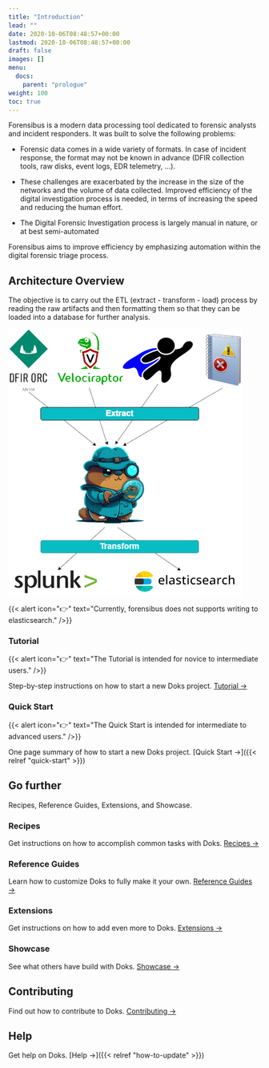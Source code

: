 ```yaml
---
title: "Introduction"
lead: ""
date: 2020-10-06T08:48:57+00:00
lastmod: 2020-10-06T08:48:57+00:00
draft: false
images: []
menu:
  docs:
    parent: "prologue"
weight: 100
toc: true
---
```



Forensibus is a modern data processing tool dedicated to forensic analysts and incident responders. It was built to solve the following problems:

- Forensic data comes in a wide variety of formats. In case of incident response, the format may not be known in advance (DFIR collection tools, raw disks, event logs, EDR telemetry, ...).

- These challenges are exacerbated by the increase in the size of the networks and the volume of data collected. Improved efficiency of the digital investigation process is needed, in terms of increasing the speed and reducing the human effort.

- The Digital Forensic Investigation process is largely manual in nature, or at best semi-automated

Forensibus aims to improve efficiency by emphasizing automation within the digital forensic triage process.

## Architecture Overview

The objective is to carry out the ETL (extract - transform - load) process by reading the raw artifacts and then formatting them so that they can be loaded into a database for further analysis.

![Green Sea Turtle Hatchling by Hannah Le Leu](/flow.png)

{{< alert icon="👉" text="Currently, forensibus does not supports writing to elasticsearch." />}}

### Tutorial

{{< alert icon="👉" text="The Tutorial is intended for novice to intermediate users." />}}

Step-by-step instructions on how to start a new Doks project. [Tutorial →](https://getdoks.org/tutorial/introduction/)

### Quick Start

{{< alert icon="👉" text="The Quick Start is intended for intermediate to advanced users." />}}

One page summary of how to start a new Doks project. [Quick Start →]({{< relref "quick-start" >}})

## Go further

Recipes, Reference Guides, Extensions, and Showcase.

### Recipes

Get instructions on how to accomplish common tasks with Doks. [Recipes →](https://getdoks.org/docs/recipes/project-configuration/)

### Reference Guides

Learn how to customize Doks to fully make it your own. [Reference Guides →](https://getdoks.org/docs/reference-guides/security/)

### Extensions

Get instructions on how to add even more to Doks. [Extensions →](https://getdoks.org/docs/extensions/breadcrumb-navigation/)

### Showcase

See what others have build with Doks. [Showcase →](https://getdoks.org/showcase/electric-blocks/)

## Contributing

Find out how to contribute to Doks. [Contributing →](https://getdoks.org/docs/contributing/how-to-contribute/)

## Help

Get help on Doks. [Help →]({{< relref "how-to-update" >}})
